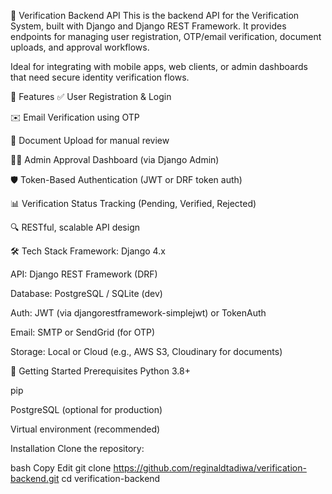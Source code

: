 🔐 Verification Backend API
This is the backend API for the Verification System, built with Django and Django REST Framework. It provides endpoints for managing user registration, OTP/email verification, document uploads, and approval workflows.

Ideal for integrating with mobile apps, web clients, or admin dashboards that need secure identity verification flows.

📌 Features
✅ User Registration & Login

✉️ Email Verification using OTP

📄 Document Upload for manual review

👨‍💼 Admin Approval Dashboard (via Django Admin)

🛡 Token-Based Authentication (JWT or DRF token auth)

📊 Verification Status Tracking (Pending, Verified, Rejected)

🔍 RESTful, scalable API design

🛠 Tech Stack
Framework: Django 4.x

API: Django REST Framework (DRF)

Database: PostgreSQL / SQLite (dev)

Auth: JWT (via djangorestframework-simplejwt) or TokenAuth

Email: SMTP or SendGrid (for OTP)

Storage: Local or Cloud (e.g., AWS S3, Cloudinary for documents)

🚀 Getting Started
Prerequisites
Python 3.8+

pip

PostgreSQL (optional for production)

Virtual environment (recommended)

Installation
Clone the repository:

bash
Copy
Edit
git clone https://github.com/reginaldtadiwa/verification-backend.git
cd verification-backend
